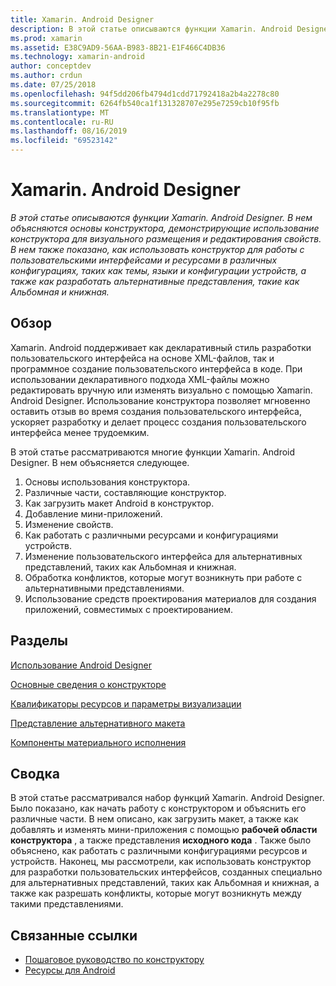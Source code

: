 ```yaml
---
title: Xamarin. Android Designer
description: В этой статье описываются функции Xamarin. Android Designer. В нем объясняются основы конструктора, демонстрирующие использование конструктора для визуального размещения и редактирования свойств. В нем также показано, как использовать конструктор для работы с пользовательскими интерфейсами и ресурсами в различных конфигурациях, таких как темы, языки и конфигурации устройств, а также как разработать альтернативные представления, такие как Альбомная и книжная.
ms.prod: xamarin
ms.assetid: E38C9AD9-56AA-B983-8B21-E1F466C4DB36
ms.technology: xamarin-android
author: conceptdev
ms.author: crdun
ms.date: 07/25/2018
ms.openlocfilehash: 94f5dd206fb4794d1cdd71792418a2b4a2278c80
ms.sourcegitcommit: 6264fb540ca1f131328707e295e7259cb10f95fb
ms.translationtype: MT
ms.contentlocale: ru-RU
ms.lasthandoff: 08/16/2019
ms.locfileid: "69523142"
---
```

# <a name="xamarinandroid-designer"></a>Xamarin. Android Designer

_В этой статье описываются функции Xamarin. Android Designer. В нем объясняются основы конструктора, демонстрирующие использование конструктора для визуального размещения и редактирования свойств. В нем также показано, как использовать конструктор для работы с пользовательскими интерфейсами и ресурсами в различных конфигурациях, таких как темы, языки и конфигурации устройств, а также как разработать альтернативные представления, такие как Альбомная и книжная._


## <a name="overview"></a>Обзор

Xamarin. Android поддерживает как декларативный стиль разработки пользовательского интерфейса на основе XML-файлов, так и программное создание пользовательского интерфейса в коде.
При использовании декларативного подхода XML-файлы можно редактировать вручную или изменять визуально с помощью Xamarin. Android Designer. Использование конструктора позволяет мгновенно оставить отзыв во время создания пользовательского интерфейса, ускоряет разработку и делает процесс создания пользовательского интерфейса менее трудоемким.

В этой статье рассматриваются многие функции Xamarin. Android Designer. В нем объясняется следующее.

1. Основы использования конструктора.
2. Различные части, составляющие конструктор.
3. Как загрузить макет Android в конструктор.
4. Добавление мини-приложений.
5. Изменение свойств.
6. Как работать с различными ресурсами и конфигурациями устройств.
7. Изменение пользовательского интерфейса для альтернативных представлений, таких как Альбомная и книжная. 
8. Обработка конфликтов, которые могут возникнуть при работе с альтернативными представлениями. 
9. Использование средств проектирования материалов для создания приложений, совместимых с проектированием.



## <a name="sections"></a>Разделы

 [Использование Android Designer](~/android/user-interface/android-designer/designer-walkthrough.md)

 [Основные сведения о конструкторе](~/android/user-interface/android-designer/designer-basics.md)

 [Квалификаторы ресурсов и параметры визуализации](~/android/user-interface/android-designer/resource-qualifiers.md)

 [Представление альтернативного макета](~/android/user-interface/android-designer/alternative-layout-views.md)

 [Компоненты материального исполнения](~/android/user-interface/android-designer/material-design-features.md)



## <a name="summary"></a>Сводка

В этой статье рассматривался набор функций Xamarin. Android Designer.
Было показано, как начать работу с конструктором и объяснить его различные части. В нем описано, как загрузить макет, а также как добавлять и изменять мини-приложения с помощью **рабочей области конструктора** , а также представления **исходного кода** . Также было объяснено, как работать с различными конфигурациями ресурсов и устройств. Наконец, мы рассмотрели, как использовать конструктор для разработки пользовательских интерфейсов, созданных специально для альтернативных представлений, таких как Альбомная и книжная, а также как разрешать конфликты, которые могут возникнуть между такими представлениями.



## <a name="related-links"></a>Связанные ссылки

- [Пошаговое руководство по конструктору](~/android/user-interface/android-designer/designer-walkthrough.md)
- [Ресурсы для Android](~/android/app-fundamentals/resources-in-android/index.md)
